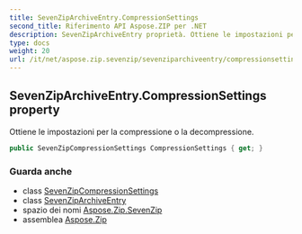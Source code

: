 ```yaml
---
title: SevenZipArchiveEntry.CompressionSettings
second_title: Riferimento API Aspose.ZIP per .NET
description: SevenZipArchiveEntry proprietà. Ottiene le impostazioni per la compressione o la decompressione.
type: docs
weight: 20
url: /it/net/aspose.zip.sevenzip/sevenziparchiveentry/compressionsettings/
---
```

## SevenZipArchiveEntry.CompressionSettings property

Ottiene le impostazioni per la compressione o la decompressione.

```csharp
public SevenZipCompressionSettings CompressionSettings { get; }
```

### Guarda anche

* class [SevenZipCompressionSettings](../../../aspose.zip.saving/sevenzipcompressionsettings/)
* class [SevenZipArchiveEntry](../)
* spazio dei nomi [Aspose.Zip.SevenZip](../../sevenziparchiveentry/)
* assemblea [Aspose.Zip](../../../)


